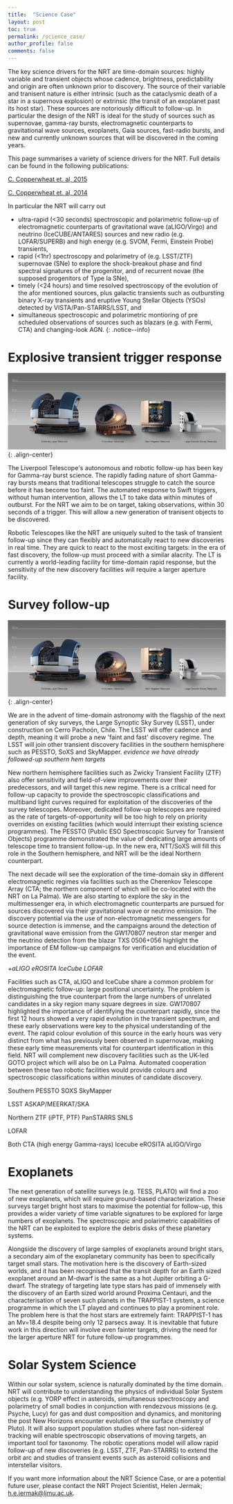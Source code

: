 ```yaml
---
title:  "Science Case"
layout: post
toc: true
permalink: /science_case/
author_profile: false
comments: false
---
```


The key science drivers for the NRT are time-domain sources: highly variable and transient objects whose cadence, brightness, predictability and origin are often unknown prior to discovery. The source of their variable and tranisent nature is either intrinsic (such as the cataclysmic death of a star in a supernova explosion) or extrinsic (the transit of an exoplanet past its host star). These sources are notoriously difficult to follow-up. In particular the design of the NRT is ideal for the study of sources such as supernovae, gamma-ray bursts, electromagnetic counterparts to gravitational wave sources, exoplanets, Gaia sources, fast-radio bursts, and new and currently unknown sources that will be discovered in the coming years. 

This page summarises a variety of science drivers for the NRT. Full details can be found in the following publications:

[C. Copperwheat et. al, 2015](https://arxiv.org/abs/1410.1731)

[C. Copperwheat et. al, 2014](https://arxiv.org/abs/1408.1403)

In particular the NRT will carry out 
* ultra-rapid (<30 seconds) spectroscopic and polarimetric follow-up of electromagnetic counterparts of gravitational wave (aLIGO/Virgo) and neutrino (IceCUBE/ANTARES) sources and new radio (e.g. LOFAR/SUPERB) and high energy (e.g. SVOM, Fermi, Einstein Probe) transients, 
* rapid (<1hr) spectroscopy and polarimetry of (e.g. LSST/ZTF) supernovae (SNe) to explore the shock-breakout phase and find spectral signatures of the progenitor, and of recurrent novae (the supposed progenitors of Type Ia SNe), 
* timely (<24 hours) and time resolved spectroscopy of the evolution of the afor mentioned sources, plus galactic transients such as outbursting binary X-ray transients and eruptive Young Stellar Objects (YSOs) detected by VISTA/Pan-STARRS/LSST, and
* simultaneous spectroscopic and polarimetric montioring of pre scheduled observations of sources such as blazars (e.g. with Fermi, CTA) and changing-look AGN.
{: .notice--info}

# Explosive transient trigger response

![](ESO_scopes.jpg){: .align-center}

The Liverpool Telescope's autonomous and robotic follow-up has been key for Gamma-ray burst science. The rapidly fading nature of short Gamma-ray bursts means that traditional telescopes struggle to catch the source before it has become too faint. The automated response to Swift triggers, without human intervention, allows the LT to take data within minutes of outburst. For the NRT we aim to be on target, taking observations, within 30 seconds of a trigger. This will allow a new generation of tranisent objects to be discovered.

Robotic Telescopes like the NRT are uniquely suited to the task of transient follow-up since they can flexibly and automatically react to new discoveries in real time. They are quick to react to the most exciting targets: in the era of fast discovery, the follow-up must proceed with a similar alacrity. The LT is currently a world-leading facility for time-domain rapid response, but the sensitivity of the new discovery facilities will require a larger aperture facility.

#  Survey follow-up

![telescopes](ESO_scopes.jpg){: .align-center}

We are in the advent of time-domain astronomy with the flagship of the next generation of sky surveys, the Large Synoptic Sky Survey (LSST), under construction on Cerro Pachoón, Chile. The LSST will offer cadence and depth, meaning it will probe a new 'faint and fast' discovery regime. The LSST will join other transient discovery facilities in the southern hemisphere such as PESSTO, SoXS and SkyMapper. *evidence we have already followed-up southern hem targets*

New northern hemisphere facilities such as Zwicky Transient Facility (ZTF) also offer sensitivity and field-of-view improvements over their predecessors, and will target this new regime. There is a critical need for follow-up capacity to provide the spectroscopic classifications and multiband light curves required for exploitation of the discoveries of the survey telescopes. Moreover, dedicated follow-up telescopes are required as the rate of targets-of-opportunity will be too high to rely on priority overrides on existing facilities (which would interriupt their existing science programmes). The PESSTO (Public ESO Spectroscopic Survey for Transient Objects) programme demonstrated the value of dedicating large amounts of telescope time to transient follow-up. In the new era, NTT/SoXS will fill this role in the Southern hemisphere, and NRT will be the ideal Northern counterpart. 

The next decade will see the exploration of the time-domain sky in different electromagnetic regimes via facilities such as the Cherenkov Telescope Array (CTA; the northern component of which will be co-located with the NRT on La Palma). We are also starting to explore the sky in the multimessenger era, in which electromagnetic counterparts are pursued for sources discovered via their gravitational wave or neutrino emission. The discovery potential via the use of non-electromagnetic messengers for source detection is immense, and the campaigns around the detection of gravitational wave emission from the GW170807 neutron star merger and the neutrino detection from the blazar TXS 0506+056 highlight the importance of EM follow-up campaigns for verification and elucidation of the event. 

*+aLIGO eROSITA IceCube LOFAR*

Facilities such as CTA, aLIGO and IceCube share a common problem for electromagnetic follow-up: large positional uncertainty. The problem is distinguishing the true counterpart from the large numbers of unrelated candidates in a sky region many square degrees in size. GW170807 highlighted the importance of identifying the counterpart rapidly, since the first 12 hours showed a very rapid evolution in the transient spectrum, and these early observations were key to the physical understanding of the event. The rapid colour evolution of this source in the early hours was very distinct from what has previously been observed in supernovae, making these early time measurements vital for counterpart identification in this field. NRT will complement new discovery facilities such as the UK-led GOTO project which will also be on La Palma. Automated cooperation between these two robotic facilities would provide colours and spectroscopic classifications within minutes of candidate discovery.

Southern
PESSTO
SOXS
SkyMapper

LSST
ASKAP/MEERKAT/SKA

Northern
ZTF (iPTF, PTF)
PanSTARRS
SNLS

LOFAR

Both
CTA (high energy Gamma-rays)
Icecube
eROSITA
aLIGO/Virgo

# Exoplanets 
The next generation of satellite surveys (e.g. TESS, PLATO) will find a zoo of new exoplanets, which will require ground-based characterization. These surveys target bright host stars to maximise the potential for follow-up, this provides a wider variety of time variable signatures to be explored for large numbers of exoplanets. The spectroscopic and polarimetric capabilities of the NRT can be exploited to explore the debris disks of these planetary systems. 

Alongside the discovery of large samples of exoplanets around bright stars, a secondary aim of the exoplanetary community has been to specifically target small stars. The motivation here is the discovery of Earth-sized worlds, and it has been recognised that the transit depth for an Earth sized exoplanet around an M-dwarf is the same as a hot Jupiter orbiting a G-dwarf. The strategy of targeting late type stars has paid of immensely with the discovery of an Earth sized world around Proxima Centauri, and the characterisation of seven such planets in the TRAPPIST-1 system, a science programme in which the LT played and continues to play a prominent role. The problem here is that the host stars are extremely faint: TRAPPIST-1 has an Mv=18.4 despite being only 12 parsecs away. It is inevitable that future work in this direction will involve even fainter targets, driving the need for the larger aperture NRT for future follow-up programmes.

# Solar System Science
Within our solar system, science is naturally dominated by the time domain. NRT will contribute to understanding the physics of individual Solar System objects (e.g. YORP effect in asteroids, simultaneous spectroscopy and polarimetry of small bodies in conjunction with rendezvous missions (e.g. Psyche, Lucy) for gas and dust composition and dynamics, and monitoring the post New Horizons encounter evolution of the surface chemistry of Pluto). It will also support population studies where fast non-sidereal tracking will enable spectroscopic observations of moving targets, an important tool for taxonomy. The robotic operations model will allow rapid follow-up of new discoveries (e.g. LSST, ZTF, Pan-STARRS) to extend the orbit arc and studies of transient events such as asteroid collisions and interstellar visitors.


If you want more information about the NRT Science Case, or are a potential future user, please contact the NRT Project Scientist, Helen Jermak; <h.e.jermak@ljmu.ac.uk>.


